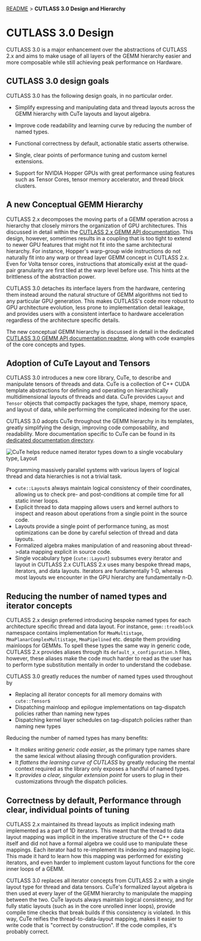 [README](/README.md#documentation) > **CUTLASS 3.0 Design and Hierarchy**

# CUTLASS 3.0 Design

CUTLASS 3.0 is a major enhancement over the abstractions of CUTLASS 2.x
and aims to make usage of all layers of the GEMM hierarchy easier and more composable
while still achieving peak performance on Hardware.

## CUTLASS 3.0 design goals

CUTLASS 3.0 has the following design goals, in no particular order.

- Simplify expressing and manipulating data and thread layouts across
  the GEMM hierarchy with CuTe layouts and layout algebra.

- Improve code readability and learning curve by
  reducing the number of named types.

- Functional correctness by default,
  actionable static asserts otherwise.

- Single, clear points of performance tuning and custom kernel extensions.

- Support for NVIDIA Hopper GPUs with great performance using
  features such as Tensor Cores, tensor memory accelerator, and thread block clusters.

##  A new Conceptual GEMM Hierarchy

CUTLASS 2.x decomposes the moving parts of a GEMM operation
across a hierarchy that closely mirrors the organization of GPU
architectures. This discussed in detail within the
[CUTLASS 2.x GEMM API documentation](/media/docs/gemm_api.md).
This design, however, sometimes results in a coupling that is too tight
to extend to newer GPU features that might not fit into the same architectural
hierarchy. For instance, Hopper's warp-group wide instructions do not naturally
fit into any warp or thread layer GEMM concept in CUTLASS 2.x. Even for Volta tensor cores,
instructions that atomically exist at the quad-pair granularity are first tiled at
the warp level before use. This hints at the brittleness of the abstraction power.

CUTLASS 3.0 detaches its interface layers from the hardware,
centering them instead around the natural structure of GEMM algorithms
not tied to any particular GPU generation.
This makes CUTLASS's code more robust to GPU architecture evolution,
less prone to implementation detail leakage, and provides users
with a consistent interface to hardware acceleration regardless of
the architecture specific details.

The new conceptual GEMM hierarchy is discussed in detail in the dedicated
[CUTLASS 3.0 GEMM API documentation readme](/media/docs/gemm_api_3x.md),
along with code examples of the core concepts and types. 

## Adoption of CuTe Layout and Tensors

CUTLASS 3.0 introduces a new core library, CuTe, to describe and manipulate tensors of threads and data.
CuTe is a collection of C++ CUDA template abstractions for defining and operating on hierarchically multidimensional layouts of threads and data. CuTe provides `Layout` and `Tensor` objects that compactly packages the type, shape, memory space, and layout of data, while performing the complicated indexing for the user. 

CUTLASS 3.0 adopts CuTe throughout the GEMM hierarchy in its templates, greatly simplifying the design,
improving code composability, and readability. More documentation specific to CuTe can be found in its [dedicated documentation directory](/media/docs/cute/00_quickstart.md).

![CuTe helps reduce named iterator types down to a single vocabulary type, `Layout`](/media/images/cutlass-reduction-in-named-iterators.png)

Programming massively parallel systems with various layers of logical thread and data hierarchies is not a trivial task. 

- `cute::Layout`s always maintain logical consistency of their coordinates,
  allowing us to check pre- and post-conditions at compile time for all static inner loops.
- Explicit thread to data mapping allows users and kernel authors to inspect and reason about operations
  from a single point in the source code.
- Layouts provide a single point of performance tuning, as most optimizations can be done by careful
  selection of thread and data layouts.
- Formalized algebra makes manipulation of and reasoning about thread->data mapping explicit in source code.
- Single vocabulary type (`cute::Layout`) subsumes every iterator and layout in CUTLASS 2.x CUTLASS 2.x uses many bespoke thread maps, iterators, and data layouts. Iterators are fundamentally 1-D, whereas most layouts we encounter in the GPU hierarchy are fundamentally n-D.

## Reducing the number of named types and iterator concepts

CUTLASS 2.x design preferred introducing bespoke named types for each
architecture specific thread and data layout. For instance, `gemm::treadblock` namespace
contains implementation for `MmaMultistage`, `MmaPlanarComplexMultistage`, `MmaPipelined` etc.
despite them providing mainloops for GEMMs. To spell these types the same way in generic code,
CUTLASS 2.x provides aliases through its `default_x_configuration.h` files, however,
these aliases make the code much harder to read as the user has to perform type substitution
mentally in order to understand the codebase.

CUTLASS 3.0 greatly reduces the number of named types used throughout by

- Replacing all iterator concepts for all memory domains with `cute::Tensor`s
- Dispatching mainloop and epilogue implementations on tag-dispatch policies rather than naming new types
- Dispatching kernel layer schedules on tag-dispatch policies rather than naming new types

Reducing the number of named types has many benefits:

- It *makes writing generic code easier*, as the primary type names share the same lexical
  without aliasing through configuration providers.
- It *flattens the learning curve of CUTLASS* by greatly reducing the mental context required
  as the library only exposes a handful of named types.
- It *provides a clear, singular extension point* for users to plug in their customizations
  through the dispatch policies.

## Correctness by default, Performance through clear, individual points of tuning

CUTLASS 2.x maintained its thread layouts as implicit indexing math implemented
as a part of 1D iterators. This meant that the thread to data layout mapping
was implicit in the imperative structure of the C++ code itself and did not have
a formal algebra we could use to manipulate these mappings. Each iterator
had to re-implement its indexing and mapping logic. This made it hard to learn
how this mapping was performed for existing iterators, and even harder to
implement custom layout functions for the core inner loops of a GEMM.

CUTLASS 3.0 replaces all iterator concepts from CUTLASS 2.x
with a single layout type for thread and data tensors.
CuTe's formalized layout algebra is then used at every layer of
the GEMM hierarchy to manipulate the mapping between the two.
CuTe layouts always maintain logical consistency, and for fully static layouts
(such as in the core unrolled inner loops), provide
compile time checks that break builds if this consistency is violated.
In this way, CuTe reifies the thread-to-data-layout mapping, 
makes it easier to write code that is "correct by construction".
If the code compiles, it's probably correct. 
